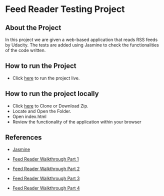 # Feed Reader Testing Project

## About the Project

In this project we are given a web-based application that reads RSS feeds by Udacity. The tests are added using Jasmine to check the functionalities of the code written.

## How to run the Project

* Click [here](https://kayezhie.github.io/FeedReader/) to run the project live.

## How to run the project locally

* Click [here](https://kayezhie.github.io/FeedReader/) to Clone or Download Zip.
* Locate and Open the Folder.
* Open index.html
* Review the functionality of the application within your browser

## References

* [Jasmine](https://jasmine.github.io/setup/nodejs.html)

* [Feed Reader Walkthrough Part 1](https://matthewcranford.com/feed-reader-walkthrough-part-1-starter-code/)

* [Feed Reader Walkthrough Part 2](https://matthewcranford.com/feed-reader-walkthrough-part-2-writing-the-first-tests/)

* [Feed Reader Walkthrough Part 3](https://matthewcranford.com/feed-reader-walkthrough-part-3-menu-test-suite/)

* [Feed Reader Walkthrough Part 4](https://matthewcranford.com/feed-reader-walkthrough-p)